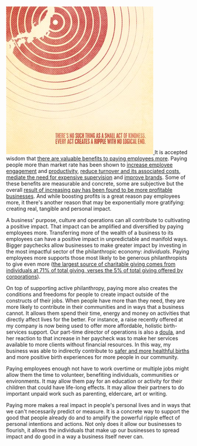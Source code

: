 [![74b7b0a48ab6c209eae562f3561ed0c2.jpg](assets/b.jpeg) ](https://en.wikiquote.org/wiki/Scott_Adams)
It is accepted wisdom that [there are valuable benefits to paying employees more](http://www.newsweek.com/ten-reasons-workers-should-be-paid-more-300212). Paying people more than market rate has been shown to [increase employee engagement](http://fortune.com/2015/07/10/wages-pay-middle-class/) and [productivity](http://www.inc.com/kimberly-weisul/four-strategies-to-raise-profits-by-paying-employees-more.html), [reduce turnover and its associated costs](https://www.americanprogress.org/issues/labor/report/2012/11/16/44464/there-are-significant-business-costs-to-replacing-employees/), [mediate the need for expensive supervision](http://freakonomics.com/2012/05/10/why-it-pays-to-pay-employees-more/) and [improve brands](https://www.entrepreneur.com/article/252039). Some of these benefits are measurable and concrete, some are subjective but the overall [result of increasing pay has been found to be more profitable businesses](https://www.fastcompany.com/3027244/4-low-cost-retailers-that-are-worth-more-than-youd-think). And while boosting profits is a great reason pay employees more, it there's another reason that may be exponentially more gratifying: creating real, tangible and personal impact. 

A business' purpose, culture and operations can all contribute to cultivating a positive impact.  That impact can be amplified and diversified by paying employees more. Transferring more of the wealth of a business to its employees can have a positive impact in unpredictable and manifold ways. Bigger paychecks allow businesses to make greater impact by investing in the most impactful sector of the philanthropic economy: *individuals*. Paying employees more supports those most likely to be generous philanthropists to give even more ([the largest source of charitable giving comes from individuals at 71% of total giving, verses the 5% of total giving offered by corporations](https://www.nptrust.org/philanthropic-resources/charitable-giving-statistics/)). 

On top of supporting active philanthropy, paying more also creates the conditions and freedoms for people to create impact outside of the constructs of their jobs. When people have more than they need, they are more likely to contribute in their communities and in ways that a business cannot. It allows them spend their time, energy and money on activities that directly affect lives for the better. For instance, a raise recently offered at my company is now being used to offer more affordable, holistic birth-services support. Our part-time director of operations is also a [doula](http://www.firstdescentdoula.com/), and her reaction to that increase in her paycheck was to make her services available to more clients without financial resources. In this way, my business was able to indirectly contribute to [safer and more healthful births](http://evidencebasedbirth.com/the-evidence-for-doulas/) and more positive birth experiences for more people in our community. 

Paying employees enough not have to work overtime or multiple jobs might allow them the time to volunteer, benefiting individuals, communities or environments. It may allow them pay for an education or activity for their children that could have life-long effects. It may allow their partners to do important unpaid work such as parenting, eldercare, art or writing. 

Paying more makes a real impact in people's personal lives and in ways that we can't necessarily predict or measure. It is a concrete way to support the good that people already do and to amplify the powerful ripple effect of personal intentions and actions. Not only does it allow our businesses to flourish, it allows the individuals that make up our businesses to spread impact and do good in a way a business itself never can. 

